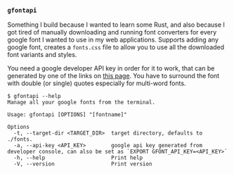 ### `gfontapi`

Something I build because I wanted to learn some Rust, and also because I got tired of manually downloading and running font converters for every google font I wanted to use in my web applications. Supports adding any google font, creates a `fonts.css` file to allow you to use all the downloaded font variants and styles.

You need a google developer API key in order for it to work, that can be generated by one of the links on [this page](https://developers.google.com/fonts/docs/developer_api). You have to surround the font with double (or single) quotes especially for multi-word fonts. 

```
$ gfontapi --help
Manage all your google fonts from the terminal.

Usage: gfontapi [OPTIONS] "[fontname]"

Options
  -t, --target-dir <TARGET_DIR>  target directory, defaults to ./fonts.
  -a, --api-key <API_KEY>        google api key generated from developer console, can also be set as `EXPORT GFONT_API_KEY=<API_KEY>`
  -h, --help                     Print help
  -V, --version                  Print version
```
